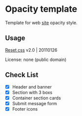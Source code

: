 # Opacity template

Template for web [site](https://codfect.github.io/Opacity-template/) opacity style.

## Usage


[Reset css](https://meyerweb.com/eric/tools/css/reset/)  v2.0 | 20110126  


License: none (public domain)  

## Check List

- [x] Header and banner
- [x] Section with 3 boxs
- [x] Container section cards
- [x] Submit message form
- [x] Footer icons
